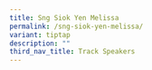 ```yaml
---
title: Sng Siok Yen Melissa
permalink: /sng-siok-yen-melissa/
variant: tiptap
description: ""
third_nav_title: Track Speakers
---
```

